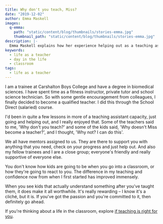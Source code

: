 ```yaml
---
title: Why don't you teach, Miss?
date: "2019-12-02"
author: Emma Maskell
images:
  q-emma:
    path: "static/content/blog/thumbnails/stories-emma.jpg"
    thumbnail_path: "static/content/blog/thumbnails/stories-emma.jpg"
description: |-
  Emma Maskell explains how her experience helping out as a teaching assistant inspired her to change careers and train to be a teacher.
keywords:
  - life as a teacher
  - day in the life
  - classroom
tags:
  - life as a teacher
---
```


I am a trainee at Carshalton Boys College and have a degree in biomedical sciences. I have spent time as a fitness instructor, private tutor and school science technician. So with some gentle encouragement from colleagues, I finally decided to become a qualified teacher. I did this through the School Direct (salaried) course.

I'd been in quite a few lessons in more of a teaching assistant capacity, just going and helping out, and I really enjoyed that. Some of the teachers said to me, 'Why don't you teach?' and some of the kids said, 'Why doesn't Miss become a teacher?', and I thought, 'Why not? I can do this'.

We all have mentors assigned to us. They are there to support you with anything that you need, check on your progress and just help out. And also my fellow trainees and I are a close group; everyone's friendly and really supportive of everyone else.

You don't know how kids are going to be when you go into a classroom, or how they're going to react to you. The difference in my teaching and confidence now from when I first started has improved immensely.

When you see kids that actually understand something after you've taught them, it does make it all worthwhile. It's really rewarding – I know it's a cliché, but it is. If you've got the passion and you're committed to it, then definitely go ahead.

If you're thinking about a life in the classroom, explore [if teaching is right for you](/is-teaching-right-for-me).
